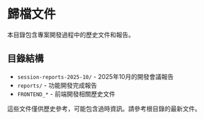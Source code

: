 # 歸檔文件

本目錄包含專案開發過程中的歷史文件和報告。

## 目錄結構

- `session-reports-2025-10/` - 2025年10月的開發會議報告
- `reports/` - 功能開發完成報告
- `FRONTEND_*` - 前端開發相關歷史文件

這些文件僅供歷史參考，可能包含過時資訊。請參考根目錄的最新文件。
